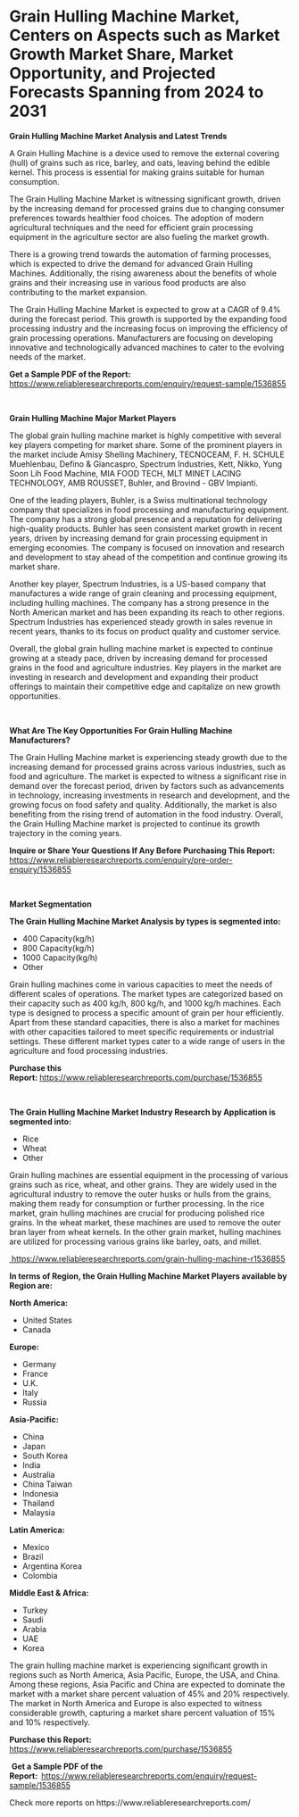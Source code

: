 <p><h1>Grain Hulling Machine Market, Centers on Aspects such as Market Growth Market Share, Market Opportunity, and Projected Forecasts Spanning from 2024 to 2031</h1></p><p><strong>Grain Hulling Machine Market Analysis and Latest Trends</strong></p>
<p><p>A Grain Hulling Machine is a device used to remove the external covering (hull) of grains such as rice, barley, and oats, leaving behind the edible kernel. This process is essential for making grains suitable for human consumption.</p><p>The Grain Hulling Machine Market is witnessing significant growth, driven by the increasing demand for processed grains due to changing consumer preferences towards healthier food choices. The adoption of modern agricultural techniques and the need for efficient grain processing equipment in the agriculture sector are also fueling the market growth.</p><p>There is a growing trend towards the automation of farming processes, which is expected to drive the demand for advanced Grain Hulling Machines. Additionally, the rising awareness about the benefits of whole grains and their increasing use in various food products are also contributing to the market expansion.</p><p>The Grain Hulling Machine Market is expected to grow at a CAGR of 9.4% during the forecast period. This growth is supported by the expanding food processing industry and the increasing focus on improving the efficiency of grain processing operations. Manufacturers are focusing on developing innovative and technologically advanced machines to cater to the evolving needs of the market.</p></p>
<p><strong>Get a Sample PDF of the Report:&nbsp;</strong> <a href="https://www.reliableresearchreports.com/enquiry/request-sample/1536855">https://www.reliableresearchreports.com/enquiry/request-sample/1536855</a></p>
<p>&nbsp;</p>
<p><strong>Grain Hulling Machine Major Market Players</strong></p>
<p><p>The global grain hulling machine market is highly competitive with several key players competing for market share. Some of the prominent players in the market include Amisy Shelling Machinery, TECNOCEAM, F. H. SCHULE Muehlenbau, Defino & Giancaspro, Spectrum Industries, Kett, Nikko, Yung Soon Lih Food Machine, MIA FOOD TECH, MLT MINET LACING TECHNOLOGY, AMB ROUSSET, Buhler, and Brovind - GBV Impianti. </p><p>One of the leading players, Buhler, is a Swiss multinational technology company that specializes in food processing and manufacturing equipment. The company has a strong global presence and a reputation for delivering high-quality products. Buhler has seen consistent market growth in recent years, driven by increasing demand for grain processing equipment in emerging economies. The company is focused on innovation and research and development to stay ahead of the competition and continue growing its market share.</p><p>Another key player, Spectrum Industries, is a US-based company that manufactures a wide range of grain cleaning and processing equipment, including hulling machines. The company has a strong presence in the North American market and has been expanding its reach to other regions. Spectrum Industries has experienced steady growth in sales revenue in recent years, thanks to its focus on product quality and customer service.</p><p>Overall, the global grain hulling machine market is expected to continue growing at a steady pace, driven by increasing demand for processed grains in the food and agriculture industries. Key players in the market are investing in research and development and expanding their product offerings to maintain their competitive edge and capitalize on new growth opportunities.</p></p>
<p>&nbsp;</p>
<p><strong>What Are The Key Opportunities For Grain Hulling Machine Manufacturers?</strong></p>
<p><p>The Grain Hulling Machine market is experiencing steady growth due to the increasing demand for processed grains across various industries, such as food and agriculture. The market is expected to witness a significant rise in demand over the forecast period, driven by factors such as advancements in technology, increasing investments in research and development, and the growing focus on food safety and quality. Additionally, the market is also benefiting from the rising trend of automation in the food industry. Overall, the Grain Hulling Machine market is projected to continue its growth trajectory in the coming years.</p></p>
<p><strong>Inquire or Share Your Questions If Any Before Purchasing This Report:</strong> <a href="https://www.reliableresearchreports.com/enquiry/pre-order-enquiry/1536855">https://www.reliableresearchreports.com/enquiry/pre-order-enquiry/1536855</a></p>
<p>&nbsp;</p>
<p><strong>Market Segmentation</strong></p>
<p><strong>The Grain Hulling Machine Market Analysis by types is segmented into:</strong></p>
<p><ul><li>400 Capacity(kg/h)</li><li>800 Capacity(kg/h)</li><li>1000 Capacity(kg/h)</li><li>Other</li></ul></p>
<p><p>Grain hulling machines come in various capacities to meet the needs of different scales of operations. The market types are categorized based on their capacity such as 400 kg/h, 800 kg/h, and 1000 kg/h machines. Each type is designed to process a specific amount of grain per hour efficiently. Apart from these standard capacities, there is also a market for machines with other capacities tailored to meet specific requirements or industrial settings. These different market types cater to a wide range of users in the agriculture and food processing industries.</p></p>
<p><strong>Purchase this Report:&nbsp;</strong><a href="https://www.reliableresearchreports.com/purchase/1536855">https://www.reliableresearchreports.com/purchase/1536855</a></p>
<p>&nbsp;</p>
<p><strong>The Grain Hulling Machine Market Industry Research by Application is segmented into:</strong></p>
<p><ul><li>Rice</li><li>Wheat</li><li>Other</li></ul></p>
<p><p>Grain hulling machines are essential equipment in the processing of various grains such as rice, wheat, and other grains. They are widely used in the agricultural industry to remove the outer husks or hulls from the grains, making them ready for consumption or further processing. In the rice market, grain hulling machines are crucial for producing polished rice grains. In the wheat market, these machines are used to remove the outer bran layer from wheat kernels. In the other grain market, hulling machines are utilized for processing various grains like barley, oats, and millet.</p></p>
<p><a href="https://www.reliableresearchreports.com/grain-hulling-machine-r1536855">&nbsp;https://www.reliableresearchreports.com/grain-hulling-machine-r1536855</a></p>
<p><strong>In terms of Region, the Grain Hulling Machine Market Players available by Region are:</strong></p>
<p>
    <p> <strong> North America: </strong>
        <ul>
            <li>United States</li>
            <li>Canada</li>
        </ul>
        </p> 
    <p> <strong> Europe: </strong>
        <ul>
            <li>Germany</li>
            <li>France</li>
            <li>U.K.</li>
            <li>Italy</li>
            <li>Russia</li>
        </ul>
        </p> 
    <p> <strong> Asia-Pacific: </strong>
        <ul>
            <li>China</li>
            <li>Japan</li>
            <li>South Korea</li>
            <li>India</li>
            <li>Australia</li>
            <li>China Taiwan</li>
            <li>Indonesia</li>
            <li>Thailand</li>
            <li>Malaysia</li>
        </ul>
        </p> 
    <p> <strong> Latin America: </strong>
        <ul>
            <li>Mexico</li>
            <li>Brazil</li>
            <li>Argentina Korea</li>
            <li>Colombia</li>
        </ul>
        </p> 
    <p> <strong> Middle East & Africa: </strong>
        <ul>
            <li>Turkey</li>
            <li>Saudi</li>
            <li>Arabia</li>
            <li>UAE</li>
            <li>Korea</li>
        </ul>
    </p>
    </p>
<p><p>The grain hulling machine market is experiencing significant growth in regions such as North America, Asia Pacific, Europe, the USA, and China. Among these regions, Asia Pacific and China are expected to dominate the market with a market share percent valuation of 45% and 20% respectively. The market in North America and Europe is also expected to witness considerable growth, capturing a market share percent valuation of 15% and 10% respectively.</p></p>
<p><strong>Purchase this Report: </strong><a href="https://www.reliableresearchreports.com/purchase/1536855">https://www.reliableresearchreports.com/purchase/1536855</a></p>
<p>&nbsp;<strong>Get a Sample PDF of the Report:&nbsp;&nbsp;</strong><a href="https://www.reliableresearchreports.com/enquiry/request-sample/1536855">https://www.reliableresearchreports.com/enquiry/request-sample/1536855</a></p>
<p><strong></strong></p>
<p>Check more reports on https://www.reliableresearchreports.com/</p>